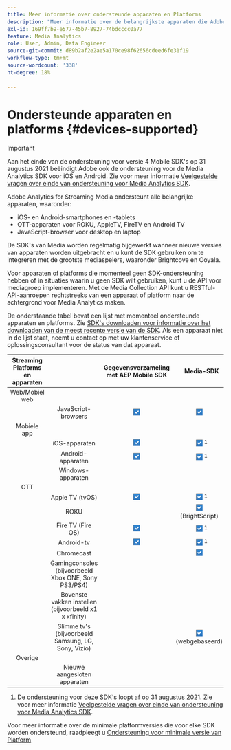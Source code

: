 ```yaml
---
title: Meer informatie over ondersteunde apparaten en Platforms
description: "Meer informatie over de belangrijkste apparaten die Adobe Analytics for Streaming Media ondersteunt, zoals iOS, Android, OTT-apparaten en JavaScript-browsers."
exl-id: 169ff7b9-e577-45b7-8927-74bdcccc0a77
feature: Media Analytics
role: User, Admin, Data Engineer
source-git-commit: d89b2af2e2ae5a170ce98f62656cdeed6fe31f19
workflow-type: tm+mt
source-wordcount: '338'
ht-degree: 18%

---
```


# Ondersteunde apparaten en platforms {#devices-supported}

>[!IMPORTANT]
>
>Aan het einde van de ondersteuning voor versie 4 Mobile SDK&#39;s op 31 augustus 2021 beëindigt Adobe ook de ondersteuning voor de Media Analytics SDK voor iOS en Android.  Zie voor meer informatie [Veelgestelde vragen over einde van ondersteuning voor Media Analytics SDK](/help/sdk-implement/end-of-support-faqs.md).

Adobe Analytics for Streaming Media ondersteunt alle belangrijke apparaten, waaronder:

* iOS- en Android-smartphones en -tablets
* OTT-apparaten voor ROKU, AppleTV, FireTV en Android TV
* JavaScript-browser voor desktop en laptop

De SDK&#39;s van Media worden regelmatig bijgewerkt wanneer nieuwe versies van apparaten worden uitgebracht en u kunt de SDK gebruiken om te integreren met de grootste mediaspelers, waaronder Brightcove en Ooyala.

Voor apparaten of platforms die momenteel geen SDK-ondersteuning hebben of in situaties waarin u geen SDK wilt gebruiken, kunt u de API voor mediagroep implementeren. Met de Media Collection API kunt u RESTful-API-aanroepen rechtstreeks van een apparaat of platform naar de achtergrond voor Media Analytics maken.

De onderstaande tabel bevat een lijst met momenteel ondersteunde apparaten en platforms. Zie [SDK&#39;s downloaden voor informatie over het downloaden van de meest recente versie van de SDK](https://experienceleague.adobe.com/docs/media-analytics/using/sdk-implement/download-sdks.html). Als een apparaat niet in de lijst staat, neemt u contact op met uw klantenservice of oplossingsconsultant voor de status van dat apparaat.

| Streaming Platforms en apparaten |  | Gegevensverzameling met AEP Mobile SDK | Media-SDK | Media Collection-API |
|:---------------------------:|:-----------------------------------------------:|:----------------------------:|:-------------------:|:--------------------:|
| Web/Mobiel web |  |  |  |  |
|  | JavaScript-browsers | ![](/help/assets/icon-blue-check.png) | ![](/help/assets/icon-blue-check.png)    | ![](/help/assets/icon-blue-check.png) |
| Mobiele app |  |  |  |  |
|  | iOS-apparaten | ![](/help/assets/icon-blue-check.png) | ![](/help/assets/icon-blue-check.png) <sup>1</sup> | ![](/help/assets/icon-blue-check.png) |
|  | Android-apparaten | ![](/help/assets/icon-blue-check.png) | ![](/help/assets/icon-blue-check.png) <sup>1</sup> | ![](/help/assets/icon-blue-check.png) |
|  | Windows-apparaten |  |  | ![](/help/assets/icon-blue-check.png) |
| OTT |  |  |  |  |
|  | Apple TV (tvOS) | ![](/help/assets/icon-blue-check.png) | ![](/help/assets/icon-blue-check.png) <sup>1</sup> | ![](/help/assets/icon-blue-check.png) |
|  | ROKU |  | ![](/help/assets/icon-blue-check.png)   <br>(BrightScript)    | ![](/help/assets/icon-blue-check.png)<br>(native) |
|  | Fire TV (Fire OS) | ![](/help/assets/icon-blue-check.png) | ![](/help/assets/icon-blue-check.png) <sup>1</sup> | ![](/help/assets/icon-blue-check.png) |
|  | Android-tv | ![](/help/assets/icon-blue-check.png) | ![](/help/assets/icon-blue-check.png) <sup>1</sup> | ![](/help/assets/icon-blue-check.png) |
|  | Chromecast |  | ![](/help/assets/icon-blue-check.png)    | ![](/help/assets/icon-blue-check.png) |
|  | Gamingconsoles (bijvoorbeeld Xbox ONE, Sony PS3/PS4) |  |  | ![](/help/assets/icon-blue-check.png) |
|  | Bovenste vakken instellen (bijvoorbeeld x1 x xfinity) |  |  | ![](/help/assets/icon-blue-check.png) |
|  | Slimme tv&#39;s (bijvoorbeeld Samsung, LG, Sony, Vizio) |  | ![](/help/assets/icon-blue-check.png)   <br>(webgebaseerd)    | ![](/help/assets/icon-blue-check.png) |
| Overige |  |  |  |  |
|  | Nieuwe aangesloten apparaten |  |  | ![](/help/assets/icon-blue-check.png) |

1. De ondersteuning voor deze SDK&#39;s loopt af op 31 augustus 2021. Zie voor meer informatie [Veelgestelde vragen over einde van ondersteuning voor Media Analytics SDK](/help/sdk-implement/end-of-support-faqs.md).

Voor meer informatie over de minimale platformversies die voor elke SDK worden ondersteund, raadpleegt u [Ondersteuning voor minimale versie van Platform](https://experienceleague.adobe.com/docs/media-analytics/using/sdk-implement/setup/setup-overview.html)
